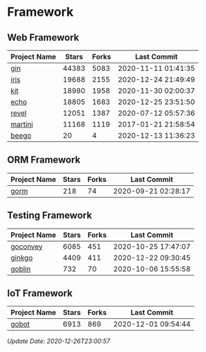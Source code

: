 # Framework

## Web Framework
| Project Name | Stars | Forks | Last Commit |
| ------------ | ----- | ----- | ----------- |
| [gin](https://github.com/gin-gonic/gin) | 44383 | 5083 | 2020-11-11 01:41:35 |
| [iris](https://github.com/kataras/iris) | 19688 | 2155 | 2020-12-24 21:49:49 |
| [kit](https://github.com/go-kit/kit) | 18980 | 1958 | 2020-11-30 02:00:37 |
| [echo](https://github.com/labstack/echo) | 18805 | 1683 | 2020-12-25 23:51:50 |
| [revel](https://github.com/revel/revel) | 12051 | 1387 | 2020-07-12 05:57:36 |
| [martini](https://github.com/go-martini/martini) | 11168 | 1119 | 2017-01-21 21:58:54 |
| [beego](https://github.com/astaxie/beego) | 20 | 4 | 2020-12-13 11:36:23 |

## ORM Framework
| Project Name | Stars | Forks | Last Commit |
| ------------ | ----- | ----- | ----------- |
| [gorm](https://github.com/jinzhu/gorm) | 218 | 74 | 2020-09-21 02:28:17 |

## Testing Framework
| Project Name | Stars | Forks | Last Commit |
| ------------ | ----- | ----- | ----------- |
| [goconvey](https://github.com/smartystreets/goconvey) | 6085 | 451 | 2020-10-25 17:47:07 |
| [ginkgo](https://github.com/onsi/ginkgo) | 4409 | 411 | 2020-12-22 09:30:45 |
| [goblin](https://github.com/franela/goblin) | 732 | 70 | 2020-10-06 15:55:58 |

## IoT Framework
| Project Name | Stars | Forks | Last Commit |
| ------------ | ----- | ----- | ----------- |
| [gobot](https://github.com/hybridgroup/gobot) | 6913 | 869 | 2020-12-01 09:54:44 |

*Update Date: 2020-12-26T23:00:57*